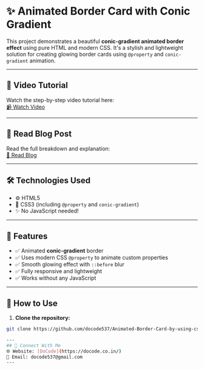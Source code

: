 # ✨ Animated Border Card with Conic Gradient

This project demonstrates a beautiful **conic-gradient animated border effect** using pure HTML and modern CSS. It's a stylish and lightweight solution for creating glowing border cards using `@property` and `conic-gradient` animation.

---

## 🎥 Video Tutorial
Watch the step-by-step video tutorial here:  
[📹 Watch Video](#)

---

## 📝 Read Blog Post
Read the full breakdown and explanation:  
[📰 Read Blog](https://docode.co.in/post/animated-border-card-with-conic-gradient-using-pure-css)

---

## 🛠️ Technologies Used
- ⚙️ HTML5  
- 🎨 CSS3 (including `@property` and `conic-gradient`)
- ✨ No JavaScript needed!

---

## 🚀 Features
- ✅ Animated **conic-gradient** border  
- ✅ Uses modern CSS `@property` to animate custom properties  
- ✅ Smooth glowing effect with `::before` blur  
- ✅ Fully responsive and lightweight  
- ✅ Works without any JavaScript  

---

## 📂 How to Use

1. **Clone the repository:**

```bash
git clone https://github.com/docode537/Animated-Border-Card-by-using-css

---
## 📩 Connect With Me
🌐 Website: [DoCode](https://docode.co.in/)
📧 Email: docode537@gmail.com 
---
